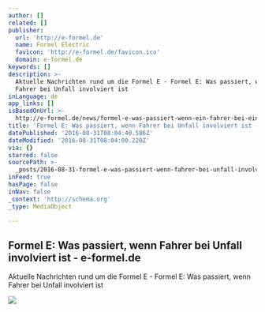 ```yaml
---
author: []
related: []
publisher:
  url: 'http://e-formel.de'
  name: Formel Electric
  favicon: 'http://e-formel.de/favicon.ico'
  domain: e-formel.de
keywords: []
description: >-
  Aktuelle Nachrichten rund um die Formel E - Formel E: Was passiert, wenn
  Fahrer bei Unfall involviert ist
inLanguage: de
app_links: []
isBasedOnUrl: >-
  http://e-formel.de/news/formel-e-was-passiert-wenn-ein-fahrer-bei-einem-unfall-involviert-ist-4963.html
title: 'Formel E: Was passiert, wenn Fahrer bei Unfall involviert ist - e-formel.de'
datePublished: '2016-08-31T08:04:40.586Z'
dateModified: '2016-08-31T08:04:00.220Z'
via: {}
starred: false
sourcePath: >-
  _posts/2016-08-31-formel-e-was-passiert-wenn-fahrer-bei-unfall-involviert-is.md
inFeed: true
hasPage: false
inNav: false
_context: 'http://schema.org'
_type: MediaObject

---
```

<article style=""><h1>Formel E: Was passiert, wenn Fahrer bei Unfall involviert ist - e-formel.de</h1><p>Aktuelle Nachrichten rund um die Formel E - Formel E: Was passiert, wenn Fahrer bei Unfall involviert ist</p><img src="http://e-formel.de/files/artikel/artikel2016/August/Alejandro-Agag-Bottle-Champagne-Mumm.jpg" /></article>